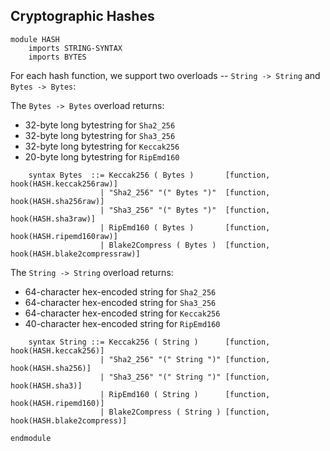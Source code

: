 Cryptographic Hashes
--------------------

``` {.k .cryptography-hashes}
module HASH
    imports STRING-SYNTAX
    imports BYTES
```

For each hash function, we support two overloads -- `String -> String` and
`Bytes -> Bytes`:

The `Bytes -> Bytes` overload returns:

- 32-byte long bytestring for `Sha2_256`
- 32-byte long bytestring for `Sha3_256`
- 32-byte long bytestring for `Keccak256`
- 20-byte long bytestring for `RipEmd160`

``` {.k .cryptography-hashes}
    syntax Bytes  ::= Keccak256 ( Bytes )       [function, hook(HASH.keccak256raw)]
                    | "Sha2_256" "(" Bytes ")"  [function, hook(HASH.sha256raw)]
                    | "Sha3_256" "(" Bytes ")"  [function, hook(HASH.sha3raw)]
                    | RipEmd160 ( Bytes )       [function, hook(HASH.ripemd160raw)]
                    | Blake2Compress ( Bytes )  [function, hook(HASH.blake2compressraw)]

```

The `String -> String` overload returns:

- 64-character hex-encoded string for `Sha2_256`
- 64-character hex-encoded string for `Sha3_256`
- 64-character hex-encoded string for `Keccak256`
- 40-character hex-encoded string for `RipEmd160`

``` {.k .cryptography-hashes}
    syntax String ::= Keccak256 ( String )      [function, hook(HASH.keccak256)]
                    | "Sha2_256" "(" String ")" [function, hook(HASH.sha256)]
                    | "Sha3_256" "(" String ")" [function, hook(HASH.sha3)]
                    | RipEmd160 ( String )      [function, hook(HASH.ripemd160)]
                    | Blake2Compress ( String ) [function, hook(HASH.blake2compress)]
```

``` {.k .cryptography-hashes}
endmodule
```
